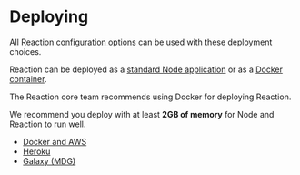 # Deploying

All Reaction [configuration options](configuration.md) can be used with these deployment choices.

Reaction can be deployed as a [standard Node application](https://guide.meteor.com/deployment.html) or as a [Docker container](https://www.docker.com/).

The Reaction core team recommends using Docker for deploying Reaction.

We recommend you deploy with at least **2GB of memory** for Node and Reaction to run well.

- [Docker and AWS](deploying/docker.md)
- [Heroku](deploying/heroku.md)
- [Galaxy (MDG)](deploying/galaxy.md)
